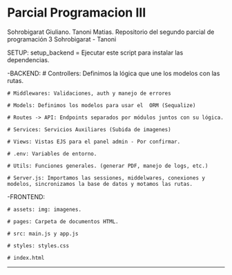 # Parcial Programacion III
Sohrobigarat Giuliano. Tanoni Matias.
Repositorio del segundo parcial de programación 3 Sohrobigarat - Tanoni

SETUP: setup_backend = Ejecutar este script para instalar las dependencias.

-BACKEND:
    # Controllers: Definimos la lógica que une los modelos con las rutas.

    # Middlewares: Validaciones, auth y manejo de errores

    # Models: Definimos los modelos para usar el  ORM (Sequalize)

    # Routes -> API: Endpoints separados por módulos juntos con su lógica.

    # Services: Servicios Auxiliares (Subida de imagenes)

    # Views: Vistas EJS para el panel admin - Por confirmar.

    # .env: Variables de entorno.

    # Utils: Funciones generales. (generar PDF, manejo de logs, etc.)

    # Server.js: Importamos las sessiones, middelwares, conexiones y modelos, sincronizamos la base de datos y motamos las rutas.

-FRONTEND:

    # assets: img: imagenes.

    # pages: Carpeta de documentos HTML.

    # src: main.js y app.js

    # styles: styles.css
    
    # index.html
    
--------------

